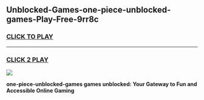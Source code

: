 
## Unblocked-Games-one-piece-unblocked-games-Play-Free-9rr8c
<h3>
<a href="https://premium76.site?title=one-piece-unblocked-games&ref=17A">CLICK TO PLAY</a></h3>
<hr>

<h3>
<a href="https://premium76.site?title=one-piece-unblocked-games&ref=17A">CLICK 2 PLAY</a>
  
</h3>

<a href="https://premium76.site?title=one-piece-unblocked-games&ref=17A"><img src="https://clearcache.store/games.png"></a>


**one-piece-unblocked-games games unblocked: Your Gateway to Fun and Accessible Online Gaming**
